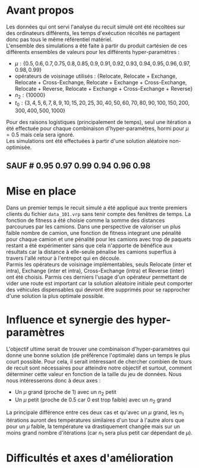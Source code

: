 # Avant propos

Les données qui ont servi l'analyse du recuit simulé ont été récoltées sur des ordinateurs différents, les temps d'exécution récoltés ne partagent donc pas tous le même référentiel matériel.  
L'ensemble des simulations a été faite à partir du produit cartésien de ces différents ensembles de valeurs pour les différents hyper-paramètres :  
- $\mu : \{0.5,0.6,0.7,0.75,0.8,0.85,0.9,0.91,0.92,0.93,0.94,0.95,0.96,0.97,0.98,0.99\}$
- opérateurs de voisinage utilisés : {Relocate, Relocate + Exchange, Relocate + Cross-Exchange, Relocate + Exchange + Cross-Exchange, Relocate + Reverse, Relocate + Exchange + Cross-Exchange + Reverse}
- $n_2 : \{10000\}$
- $t_0 : \{3,4,5,6,7,8,9,10,15,20,25,30,40,50,60,70,80,90,100,150,200,300,400,500,1000\}$  

Pour des raisons logistiques (principalement de temps), seul une itération a été effectuée pour chaque combinaison d'hyper-paramètres, hormi pour $\mu = 0.5$ mais cela sera ignoré.  
Les simulations ont été effectuées à partir d'une solution aléatoire non-optimisée.

SAUF # 0.95 0.97 0.99 0.94 0.96 0.98
-

# Mise en place

Dans un premier temps le recuit simulé a été appliqué aux trente premiers clients du fichier `data_101.vrp` sans tenir compte des fenêtres de temps. La fonction de fitness a été choisie comme la somme des distances parcourues par les camions. Dans une perspective de valoriser un plus faible nombre de camion, une fonction de fitness integrant une pénalité pour chaque camion et une pénalité pour les camions avec trop de paquets restant a été expérimenter sans que cela n'apporte de bénéfice aux résultats car la distance à elle-seule pénalise les camions superflus à travers l'allé retour à l'entrepot qui en découle.  
Parmis les opérateurs de voisinage implémentables, seuls Relocate (inter et intra), Exchange (inter et intra), Cross-Exchange (intra) et Reverse (inter) ont été choisis. Parmis ces derniers l'usage d'un opérateur permettant de vider une route est important car la solution aléatoire initiale peut comporter des véhicules dispensables qui devront être supprimés pour se rapprocher d'une solution la plus optimale possible.  

# Influence et synergie des hyper-paramètres

L'objectif ultime serait de trouver une combinaison d'hyper-paramètres qui donne une bonne solution (de préférence l'optimale) dans un temps le plus court possible. Pour cela, il serait intéressant de chercher combien de tours de recuit sont nécessaires pour atteindre notre objectif et surtout, comment déterminer cette valeur en fonction de la taille du jeu de données. Nous nous intéresserons donc à deux axes :
- Un $\mu$ grand (proche de 1) avec un $n_2$ petit
- Un $\mu$ petit (proche de 0.5 car 0 est trop faible) avec un $n_2$ grand

La principale différence entre ces deux cas et qu'avec un $\mu$ grand, les $n_1$ itérations auront des températures similaires d'un tour à l'autre alors que pour un $\mu$ faible, la température va drastiquement changée mais sur un moins grand nombre d'itérations (car $n_1$ sera plus petit car dépendant de $\mu$).

# Difficultés et axes d'amélioration